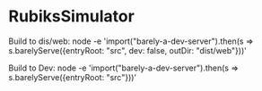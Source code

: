 # RubiksSimulator

Build to dis/web:
node -e 'import("barely-a-dev-server").then(s => s.barelyServe({entryRoot: "src", dev: false, outDir: "dist/web"}))'

Build to Dev:
node -e 'import("barely-a-dev-server").then(s => s.barelyServe({entryRoot: "src"}))'
